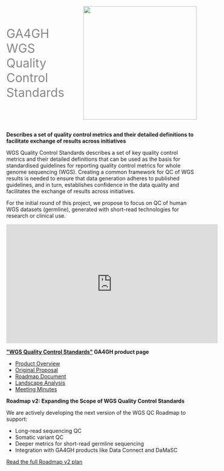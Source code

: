 <div class="title container" style="display: flex; align-items: center; gap: 50px;">
  <h1 style="font-size: 2rem; font-weight: normal; color: #888888; margin: 0;">GA4GH WGS Quality Control Standards</h1>
  <img src="https://www.ga4gh.org/wp-content/themes/ga4gh/dist/assets/svg/logos/logo-full-color.svg" class="title" width="300">
</div>
<br>

**Describes a set of quality control metrics and their detailed definitions to facilitate exchange of results across initiatives**

WGS Quality Control Standards describes a set of key quality control metrics and their detailed definitions that can be used as the basis for standardised guidelines for reporting quality control metrics for whole genome sequencing (WGS). Creating a common framework for QC of WGS results is needed to ensure that data generation adheres to published guidelines, and in turn, establishes confidence in the data quality and facilitates the exchange of results across initiatives.

For the initial round of this project, we propose to focus on QC of human WGS datasets (germline), generated with short-read technologies for research or clinical use.

<iframe width="560" height="315" 
  src="https://www.youtube.com/embed/ODpBsoIhNwE" 
  title="Product Overview - YouTube video" frameborder="0" 
  allow="accelerometer; autoplay; clipboard-write; encrypted-media; gyroscope; picture-in-picture" 
  allowfullscreen>
</iframe>

<br>

**["WGS Quality Control Standards"](https://www.ga4gh.org/product/wgs-quality-control-standards/) GA4GH product page**

-  [Product Overview](https://youtu.be/ODpBsoIhNwE)
-  [Original Proposal](https://docs.google.com/document/d/11xwiM7eGE10kwIl7zsr9tL5ZuNlqGdW9/edit?usp=sharing&ouid=107543167341861034315&rtpof=true&sd=true)
-  [Roadmap Document](https://docs.google.com/document/d/1T2Ls5HRz5xR9sQkH6YnktFWfjEEmSBchA6twHbfGJ_o/edit?usp=sharing)
-  [Landscape Analysis](https://docs.google.com/spreadsheets/d/1SKy1p38RJf3YNJ33XPIS8qLY5exF93pxdfozaiMnJqQ/edit?usp=share_link)
-  [Meeting Minutes](https://docs.google.com/document/d/1a4ns_QbN4OzDiSThyfsZ0JITfrZTmW3g3HCWDpqPvr4/edit?usp=share_link)


**Roadmap v2: Expanding the Scope of WGS Quality Control Standards**

We are actively developing the next version of the WGS QC Roadmap to support:

-  Long-read sequencing QC
-  Somatic variant QC
-  Deeper metrics for short-read germline sequencing
-  Integration with GA4GH products like Data Connect and DaMaSC

[Read the full Roadmap v2 plan ](https://docs.google.com/document/d/1n5w9NMRyrvhk1bxJeqQ7zTeS5qoueRX-nWjSq8bZ2wI/edit?tab=t.0)
